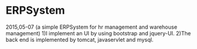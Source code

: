 # ERPSystem
2015,05-07 (a simple ERPSystem for hr management and warehouse management)
1)I implement an UI by using bootstrap and jquery-UI.
2)The back end is implemented by tomcat, javaservlet and mysql.
